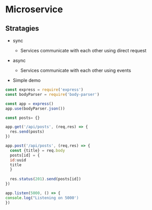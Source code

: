 # Microservice


## Stratagies

- sync
  - Services communicate with each other using direct request


- async
  - Services communicate with each other using events


- Simple demo

```js
const express = require('express')
const bodyParser = require('body-parser')

const app = express()
app.use(bodyParser.json())

const posts= {}

app.get('/api/posts', (req,res) => {
  res.send(posts)
})

app.post('/api/posts', (req,res) => {
  const {title} = req.body
  posts[id] = {
  id:uuid
  title
  }
  
  res.status(201).send(posts[id])
})

app.listen(5000, () => {
console.log("Listening on 5000')
})

```
